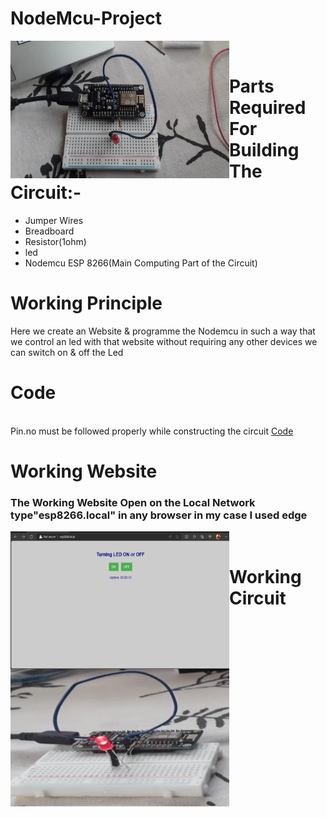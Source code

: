 # NodeMcu-Project


<img src="./img/img1.jpg" align="left" height="220" width="350">


<br>


# Parts Required For Building The Circuit:-
 
 
 
<ul>
  <li>Jumper Wires</li>
  <li>Breadboard</li>
 <li>Resistor(1ohm)</li>
  <li> led </li>
  <li>Nodemcu ESP 8266(Main Computing Part of the Circuit)</li>
 
  
  
</ul>

# Working Principle

Here we create an Website & programme the Nodemcu in such a way that we control an led with that website without requiring any other devices we can switch on & off the Led 

# Code 

<br>Pin.no must be followed properly while constructing the circuit 
[Code](https://github.com/Shinjan-saha/IOT-Nodemcu/blob/main/code.ino)
<br>

# Working Website

### The Working Website Open on the Local Network type"esp8266.local" in any browser in my case I used edge
<img src="./img/screen-1.png" align="left" height="220" width="350">







<br>


# Working Circuit

<img src="./img/working-light.png" align="left" height="220" width="350">

<br>
